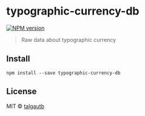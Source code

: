# typographic-currency-db

[![NPM version][npm-image]][npm-url]

> Raw data about typographic currency

## Install

    npm install --save typographic-currency-db

## License

MIT © [talgautb](http://gtalk.kz)

[npm-url]: https://npmjs.org/package/typographic-currency-db
[npm-image]: https://img.shields.io/npm/v/typographic-currency-db.svg?style=flat-square

